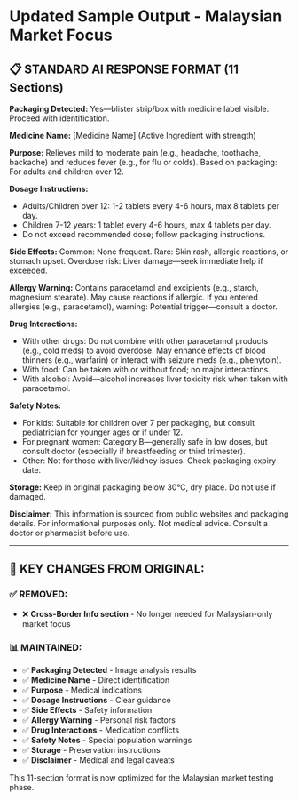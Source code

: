 # Updated Sample Output - Malaysian Market Focus

## 📋 STANDARD AI RESPONSE FORMAT (11 Sections)

**Packaging Detected:** Yes—blister strip/box with medicine label visible. Proceed with identification.

**Medicine Name:** [Medicine Name] (Active Ingredient with strength)

**Purpose:** Relieves mild to moderate pain (e.g., headache, toothache, backache) and reduces fever (e.g., for flu or colds). Based on packaging: For adults and children over 12.

**Dosage Instructions:**
- Adults/Children over 12: 1-2 tablets every 4-6 hours, max 8 tablets per day.
- Children 7-12 years: 1 tablet every 4-6 hours, max 4 tablets per day.
- Do not exceed recommended dose; follow packaging instructions.

**Side Effects:** Common: None frequent. Rare: Skin rash, allergic reactions, or stomach upset. Overdose risk: Liver damage—seek immediate help if exceeded.

**Allergy Warning:** Contains paracetamol and excipients (e.g., starch, magnesium stearate). May cause reactions if allergic. If you entered allergies (e.g., paracetamol), warning: Potential trigger—consult a doctor.

**Drug Interactions:**
- With other drugs: Do not combine with other paracetamol products (e.g., cold meds) to avoid overdose. May enhance effects of blood thinners (e.g., warfarin) or interact with seizure meds (e.g., phenytoin).
- With food: Can be taken with or without food; no major interactions.
- With alcohol: Avoid—alcohol increases liver toxicity risk when taken with paracetamol.

**Safety Notes:**
- For kids: Suitable for children over 7 per packaging, but consult pediatrician for younger ages or if under 12.
- For pregnant women: Category B—generally safe in low doses, but consult doctor (especially if breastfeeding or third trimester).
- Other: Not for those with liver/kidney issues. Check packaging expiry date.

**Storage:** Keep in original packaging below 30°C, dry place. Do not use if damaged.

**Disclaimer:** This information is sourced from public websites and packaging details. For informational purposes only. Not medical advice. Consult a doctor or pharmacist before use.

---

## 🎯 KEY CHANGES FROM ORIGINAL:

### ✅ REMOVED:
- ❌ **Cross-Border Info section** - No longer needed for Malaysian-only market focus

### 📊 MAINTAINED:
- ✅ **Packaging Detected** - Image analysis results
- ✅ **Medicine Name** - Direct identification
- ✅ **Purpose** - Medical indications
- ✅ **Dosage Instructions** - Clear guidance
- ✅ **Side Effects** - Safety information
- ✅ **Allergy Warning** - Personal risk factors
- ✅ **Drug Interactions** - Medication conflicts
- ✅ **Safety Notes** - Special population warnings
- ✅ **Storage** - Preservation instructions
- ✅ **Disclaimer** - Medical and legal caveats

This 11-section format is now optimized for the Malaysian market testing phase.
